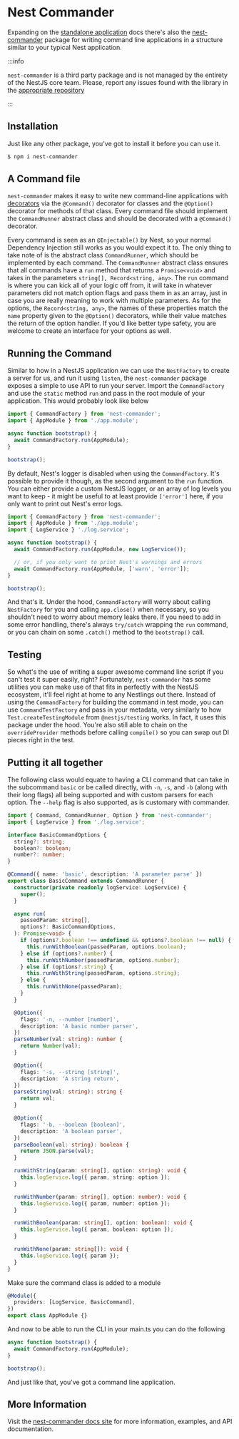 # Nest Commander

Expanding on the [standalone application](../standalone-applications) docs there's also the [nest-commander](https://jmcdo29.github.io/nest-commander) package for writing command line applications in a structure similar to your typical Nest application.

:::info

`nest-commander` is a third party package and is not managed by the entirety of the NestJS core team. Please, report any issues found with the library in the [appropriate repository](https://github.com/jmcdo29/nest-commander/issues/new/choose)

:::

## Installation

Just like any other package, you've got to install it before you can use it.

```bash
$ npm i nest-commander
```

## A Command file

`nest-commander` makes it easy to write new command-line applications with [decorators](https://www.typescriptlang.org/docs/handbook/decorators.html) via the `@Command()` decorator for classes and the `@Option()` decorator for methods of that class. Every command file should implement the `CommandRunner` abstract class and should be decorated with a `@Command()` decorator.

Every command is seen as an `@Injectable()` by Nest, so your normal Dependency Injection still works as you would expect it to. The only thing to take note of is the abstract class `CommandRunner`, which should be implemented by each command. The `CommandRunner` abstract class ensures that all commands have a `run` method that returns a `Promise<void>` and takes in the parameters `string[], Record<string, any>`. The `run` command is where you can kick all of your logic off from, it will take in whatever parameters did not match option flags and pass them in as an array, just in case you are really meaning to work with multiple parameters. As for the options, the `Record<string, any>`, the names of these properties match the `name` property given to the `@Option()` decorators, while their value matches the return of the option handler. If you'd like better type safety, you are welcome to create an interface for your options as well.

## Running the Command

Similar to how in a NestJS application we can use the `NestFactory` to create a server for us, and run it using `listen`, the `nest-commander` package exposes a simple to use API to run your server. Import the `CommandFactory` and use the `static` method `run` and pass in the root module of your application. This would probably look like below

```ts
import { CommandFactory } from 'nest-commander';
import { AppModule } from './app.module';

async function bootstrap() {
  await CommandFactory.run(AppModule);
}

bootstrap();
```

By default, Nest's logger is disabled when using the `CommandFactory`. It's possible to provide it though, as the second argument to the `run` function. You can either provide a custom NestJS logger, or an array of log levels you want to keep - it might be useful to at least provide `['error']` here, if you only want to print out Nest's error logs.

```ts
import { CommandFactory } from 'nest-commander';
import { AppModule } from './app.module';
import { LogService } './log.service';

async function bootstrap() {
  await CommandFactory.run(AppModule, new LogService());

  // or, if you only want to print Nest's warnings and errors
  await CommandFactory.run(AppModule, ['warn', 'error']);
}

bootstrap();
```

And that's it. Under the hood, `CommandFactory` will worry about calling `NestFactory` for you and calling `app.close()` when necessary, so you shouldn't need to worry about memory leaks there. If you need to add in some error handling, there's always `try/catch` wrapping the `run` command, or you can chain on some `.catch()` method to the `bootstrap()` call.

## Testing

So what's the use of writing a super awesome command line script if you can't test it super easily, right? Fortunately, `nest-commander` has some utilities you can make use of that fits in perfectly with the NestJS ecosystem, it'll feel right at home to any Nestlings out there. Instead of using the `CommandFactory` for building the command in test mode, you can use `CommandTestFactory` and pass in your metadata, very similarly to how `Test.createTestingModule` from `@nestjs/testing` works. In fact, it uses this package under the hood. You're also still able to chain on the `overrideProvider` methods before calling `compile()` so you can swap out DI pieces right in the test.

## Putting it all together

The following class would equate to having a CLI command that can take in the subcommand `basic` or be called directly, with `-n`, `-s`, and `-b` (along with their long flags) all being supported and with custom parsers for each option. The `--help` flag is also supported, as is customary with commander.

```ts
import { Command, CommandRunner, Option } from 'nest-commander';
import { LogService } from './log.service';

interface BasicCommandOptions {
  string?: string;
  boolean?: boolean;
  number?: number;
}

@Command({ name: 'basic', description: 'A parameter parse' })
export class BasicCommand extends CommandRunner {
  constructor(private readonly logService: LogService) {
    super();
  }

  async run(
    passedParam: string[],
    options?: BasicCommandOptions,
  ): Promise<void> {
    if (options?.boolean !== undefined && options?.boolean !== null) {
      this.runWithBoolean(passedParam, options.boolean);
    } else if (options?.number) {
      this.runWithNumber(passedParam, options.number);
    } else if (options?.string) {
      this.runWithString(passedParam, options.string);
    } else {
      this.runWithNone(passedParam);
    }
  }

  @Option({
    flags: '-n, --number [number]',
    description: 'A basic number parser',
  })
  parseNumber(val: string): number {
    return Number(val);
  }

  @Option({
    flags: '-s, --string [string]',
    description: 'A string return',
  })
  parseString(val: string): string {
    return val;
  }

  @Option({
    flags: '-b, --boolean [boolean]',
    description: 'A boolean parser',
  })
  parseBoolean(val: string): boolean {
    return JSON.parse(val);
  }

  runWithString(param: string[], option: string): void {
    this.logService.log({ param, string: option });
  }

  runWithNumber(param: string[], option: number): void {
    this.logService.log({ param, number: option });
  }

  runWithBoolean(param: string[], option: boolean): void {
    this.logService.log({ param, boolean: option });
  }

  runWithNone(param: string[]): void {
    this.logService.log({ param });
  }
}
```

Make sure the command class is added to a module

```ts
@Module({
  providers: [LogService, BasicCommand],
})
export class AppModule {}
```

And now to be able to run the CLI in your main.ts you can do the following

```ts
async function bootstrap() {
  await CommandFactory.run(AppModule);
}

bootstrap();
```

And just like that, you've got a command line application.

## More Information

Visit the [nest-commander docs site](https://jmcdo29.github.io/nest-commander) for more information, examples, and API documentation.
